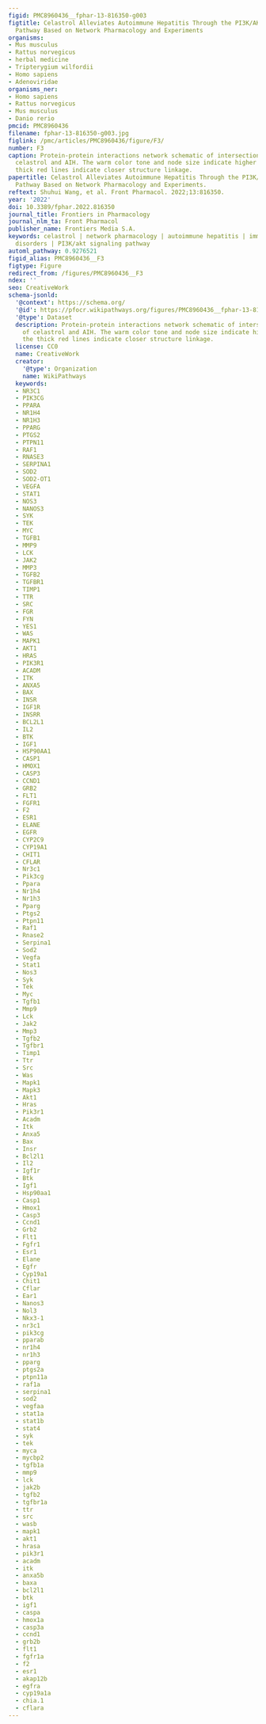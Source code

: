 ```yaml
---
figid: PMC8960436__fphar-13-816350-g003
figtitle: Celastrol Alleviates Autoimmune Hepatitis Through the PI3K/AKT Signaling
  Pathway Based on Network Pharmacology and Experiments
organisms:
- Mus musculus
- Rattus norvegicus
- herbal medicine
- Tripterygium wilfordii
- Homo sapiens
- Adenoviridae
organisms_ner:
- Homo sapiens
- Rattus norvegicus
- Mus musculus
- Danio rerio
pmcid: PMC8960436
filename: fphar-13-816350-g003.jpg
figlink: /pmc/articles/PMC8960436/figure/F3/
number: F3
caption: Protein-protein interactions network schematic of intersection targets of
  celastrol and AIH. The warm color tone and node size indicate higher degree, the
  thick red lines indicate closer structure linkage.
papertitle: Celastrol Alleviates Autoimmune Hepatitis Through the PI3K/AKT Signaling
  Pathway Based on Network Pharmacology and Experiments.
reftext: Shuhui Wang, et al. Front Pharmacol. 2022;13:816350.
year: '2022'
doi: 10.3389/fphar.2022.816350
journal_title: Frontiers in Pharmacology
journal_nlm_ta: Front Pharmacol
publisher_name: Frontiers Media S.A.
keywords: celastrol | network pharmacology | autoimmune hepatitis | immunological
  disorders | PI3K/akt signaling pathway
automl_pathway: 0.9276521
figid_alias: PMC8960436__F3
figtype: Figure
redirect_from: /figures/PMC8960436__F3
ndex: ''
seo: CreativeWork
schema-jsonld:
  '@context': https://schema.org/
  '@id': https://pfocr.wikipathways.org/figures/PMC8960436__fphar-13-816350-g003.html
  '@type': Dataset
  description: Protein-protein interactions network schematic of intersection targets
    of celastrol and AIH. The warm color tone and node size indicate higher degree,
    the thick red lines indicate closer structure linkage.
  license: CC0
  name: CreativeWork
  creator:
    '@type': Organization
    name: WikiPathways
  keywords:
  - NR3C1
  - PIK3CG
  - PPARA
  - NR1H4
  - NR1H3
  - PPARG
  - PTGS2
  - PTPN11
  - RAF1
  - RNASE3
  - SERPINA1
  - SOD2
  - SOD2-OT1
  - VEGFA
  - STAT1
  - NOS3
  - NANOS3
  - SYK
  - TEK
  - MYC
  - TGFB1
  - MMP9
  - LCK
  - JAK2
  - MMP3
  - TGFB2
  - TGFBR1
  - TIMP1
  - TTR
  - SRC
  - FGR
  - FYN
  - YES1
  - WAS
  - MAPK1
  - AKT1
  - HRAS
  - PIK3R1
  - ACADM
  - ITK
  - ANXA5
  - BAX
  - INSR
  - IGF1R
  - INSRR
  - BCL2L1
  - IL2
  - BTK
  - IGF1
  - HSP90AA1
  - CASP1
  - HMOX1
  - CASP3
  - CCND1
  - GRB2
  - FLT1
  - FGFR1
  - F2
  - ESR1
  - ELANE
  - EGFR
  - CYP2C9
  - CYP19A1
  - CHIT1
  - CFLAR
  - Nr3c1
  - Pik3cg
  - Ppara
  - Nr1h4
  - Nr1h3
  - Pparg
  - Ptgs2
  - Ptpn11
  - Raf1
  - Rnase2
  - Serpina1
  - Sod2
  - Vegfa
  - Stat1
  - Nos3
  - Syk
  - Tek
  - Myc
  - Tgfb1
  - Mmp9
  - Lck
  - Jak2
  - Mmp3
  - Tgfb2
  - Tgfbr1
  - Timp1
  - Ttr
  - Src
  - Was
  - Mapk1
  - Mapk3
  - Akt1
  - Hras
  - Pik3r1
  - Acadm
  - Itk
  - Anxa5
  - Bax
  - Insr
  - Bcl2l1
  - Il2
  - Igf1r
  - Btk
  - Igf1
  - Hsp90aa1
  - Casp1
  - Hmox1
  - Casp3
  - Ccnd1
  - Grb2
  - Flt1
  - Fgfr1
  - Esr1
  - Elane
  - Egfr
  - Cyp19a1
  - Chit1
  - Cflar
  - Ear1
  - Nanos3
  - Nol3
  - Nkx3-1
  - nr3c1
  - pik3cg
  - pparab
  - nr1h4
  - nr1h3
  - pparg
  - ptgs2a
  - ptpn11a
  - raf1a
  - serpina1
  - sod2
  - vegfaa
  - stat1a
  - stat1b
  - stat4
  - syk
  - tek
  - myca
  - mycbp2
  - tgfb1a
  - mmp9
  - lck
  - jak2b
  - tgfb2
  - tgfbr1a
  - ttr
  - src
  - wasb
  - mapk1
  - akt1
  - hrasa
  - pik3r1
  - acadm
  - itk
  - anxa5b
  - baxa
  - bcl2l1
  - btk
  - igf1
  - caspa
  - hmox1a
  - casp3a
  - ccnd1
  - grb2b
  - flt1
  - fgfr1a
  - f2
  - esr1
  - akap12b
  - egfra
  - cyp19a1a
  - chia.1
  - cflara
---
```

